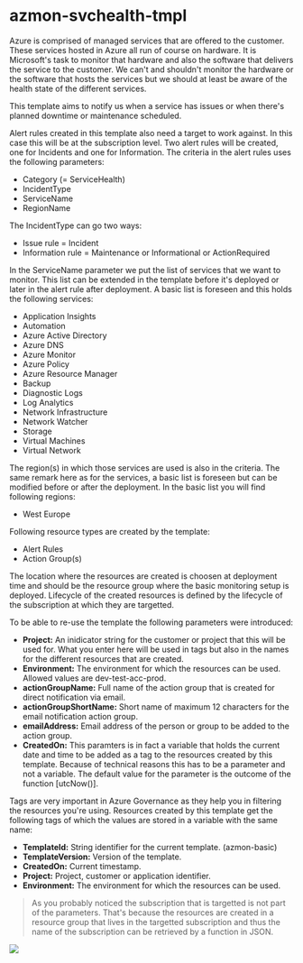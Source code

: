 # azmon-svchealth-tmpl

Azure is comprised of managed services that are offered to the customer. These services hosted in Azure all run of course on hardware. It is Microsoft's task to monitor that hardware and also the software that delivers the service to the customer. We can't and shouldn't monitor the hardware or the software that hosts the services but we should at least be aware of the health state of the different services.

This template aims to notify us when a service has issues or when there's planned downtime or maintenance scheduled.

Alert rules created in this template also need a target to work against. In this case this will be at the subscription level. Two alert rules will be created, one for Incidents and one for Information. The criteria in the alert rules uses the following parameters:

- Category (= ServiceHealth)
- IncidentType
- ServiceName
- RegionName

The IncidentType can go two ways:

- Issue rule = Incident
- Information rule = Maintenance or Informational or ActionRequired

In the ServiceName parameter we put the list of services that we want to monitor. This list can be extended in the template before it's deployed or later in the alert rule after deployment. A basic list is foreseen and this holds the following services:

- Application Insights
- Automation
- Azure Active Directory
- Azure DNS
- Azure Monitor
- Azure Policy
- Azure Resource Manager
- Backup
- Diagnostic Logs
- Log Analytics
- Network Infrastructure
- Network Watcher
- Storage
- Virtual Machines
- Virtual Network

The region(s) in which those services are used is also in the criteria. The same remark here as for the services, a basic list is foreseen but can be modified before or after the deployment. In the basic list you will find following regions:

- West Europe

Following resource types are created by the template:

- Alert Rules
- Action Group(s)

The location where the resources are created is choosen at deployment time and should be the resource group where the basic monitoring setup is deployed. Lifecycle of the created resources is defined by the lifecycle of the subscription at which they are targetted.

To be able to re-use the template the following parameters were introduced:

- **Project:** An inidicator string for the customer or project that this will be used for. What you enter here will be used in tags but also in the names for the different resources that are created.
- **Environment:** The environment for which the resources can be used. Allowed values are dev-test-acc-prod.
- **actionGroupName:** Full name of the action group that is created for direct notification via email.
- **actionGroupShortName:** Short name of maximum 12 characters for the email notification action group.
- **emailAddress:** Email address of the person or group to be added to the action group.
- **CreatedOn:** This paramters is in fact a variable that holds the current date and time to be added as a tag to the resources created by this template. Because of technical reasons this has to be a parameter and not a variable. The default value for the parameter is the outcome of the function [utcNow()].

Tags are very important in Azure Governance as they help you in filtering the resources you're using. Resources created by this template get the following tags of which the values are stored in a variable with the same name:

- **TemplateId:** String identifier for the current template. (azmon-basic)
- **TemplateVersion:** Version of the template.
- **CreatedOn:** Current timestamp.
- **Project:** Project, customer or application identifier.
- **Environment:** The environment for which the resources can be used.

> As you probably noticed the subscription that is targetted is not part of the parameters. That's because the resources are created in a resource group that lives in the targetted subscription and thus the name of the subscription can be retrieved by a function in JSON.

<a href="https://portal.azure.com/#create/Microsoft.Template/uri/https%3A%2F%2Fraw.githubusercontent.com%2Fmydur%2FARMtemplates%2Fmaster%2Fazmon-svchealth-tmpl%2F%5Fworking%2Ftemplate.json" target="_blank">
<img src="http://azuredeploy.net/deploybutton.png"/>
</a><br />
